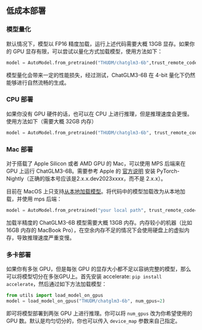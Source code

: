 ## 低成本部署

### 模型量化

默认情况下，模型以 FP16 精度加载，运行上述代码需要大概 13GB 显存。如果你的 GPU 显存有限，可以尝试以量化方式加载模型，使用方法如下：

```python
model = AutoModel.from_pretrained("THUDM/chatglm3-6b",trust_remote_code=True).quantize(4).cuda()
```

模型量化会带来一定的性能损失，经过测试，ChatGLM3-6B 在 4-bit 量化下仍然能够进行自然流畅的生成。

### CPU 部署

如果你没有 GPU 硬件的话，也可以在 CPU 上进行推理，但是推理速度会更慢。使用方法如下（需要大概 32GB 内存）
```python
model = AutoModel.from_pretrained("THUDM/chatglm3-6b", trust_remote_code=True).float()
```

### Mac 部署

对于搭载了 Apple Silicon 或者 AMD GPU 的 Mac，可以使用 MPS 后端来在 GPU 上运行 ChatGLM3-6B。需要参考 Apple 的 [官方说明](https://developer.apple.com/metal/pytorch) 安装 PyTorch-Nightly（正确的版本号应该是2.x.x.dev2023xxxx，而不是 2.x.x）。

目前在 MacOS 上只支持[从本地加载模型](README.md#从本地加载模型)。将代码中的模型加载改为从本地加载，并使用 mps 后端：
```python
model = AutoModel.from_pretrained("your local path", trust_remote_code=True).to('mps')
```

加载半精度的 ChatGLM3-6B 模型需要大概 13GB 内存。内存较小的机器（比如 16GB 内存的 MacBook Pro），在空余内存不足的情况下会使用硬盘上的虚拟内存，导致推理速度严重变慢。

### 多卡部署
如果你有多张 GPU，但是每张 GPU 的显存大小都不足以容纳完整的模型，那么可以将模型切分在多张GPU上。首先安装 accelerate: `pip install accelerate`，然后通过如下方法加载模型：
```python
from utils import load_model_on_gpus
model = load_model_on_gpus("THUDM/chatglm3-6b", num_gpus=2)
```
即可将模型部署到两张 GPU 上进行推理。你可以将 `num_gpus` 改为你希望使用的 GPU 数。默认是均匀切分的，你也可以传入 `device_map` 参数来自己指定。 